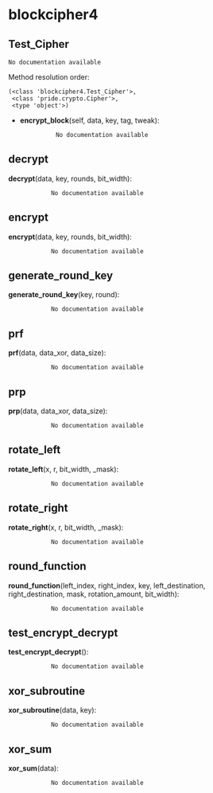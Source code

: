 blockcipher4
==============



Test_Cipher
--------------

	No documentation available


Method resolution order: 

	(<class 'blockcipher4.Test_Cipher'>,
	 <class 'pride.crypto.Cipher'>,
	 <type 'object'>)

- **encrypt_block**(self, data, key, tag, tweak):

				No documentation available


decrypt
--------------

**decrypt**(data, key, rounds, bit_width):

				No documentation available


encrypt
--------------

**encrypt**(data, key, rounds, bit_width):

				No documentation available


generate_round_key
--------------

**generate_round_key**(key, round):

				No documentation available


prf
--------------

**prf**(data, data_xor, data_size):

				No documentation available


prp
--------------

**prp**(data, data_xor, data_size):

				No documentation available


rotate_left
--------------

**rotate_left**(x, r, bit_width, _mask):

				No documentation available


rotate_right
--------------

**rotate_right**(x, r, bit_width, _mask):

				No documentation available


round_function
--------------

**round_function**(left_index, right_index, key, left_destination, right_destination, mask, rotation_amount, bit_width):

				No documentation available


test_encrypt_decrypt
--------------

**test_encrypt_decrypt**():

				No documentation available


xor_subroutine
--------------

**xor_subroutine**(data, key):

				No documentation available


xor_sum
--------------

**xor_sum**(data):

				No documentation available
